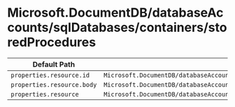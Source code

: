 # Microsoft.DocumentDB/databaseAccounts/sqlDatabases/containers/storedProcedures

| Default Path | Alias |
|---|---|
| `properties.resource.id` | `Microsoft.DocumentDB/databaseAccounts/sqlDatabases/containers/storedProcedures/resource.id` |
| `properties.resource.body` | `Microsoft.DocumentDB/databaseAccounts/sqlDatabases/containers/storedProcedures/resource.body` |
| `properties.resource` | `Microsoft.DocumentDB/databaseAccounts/sqlDatabases/containers/storedProcedures/resource` |

